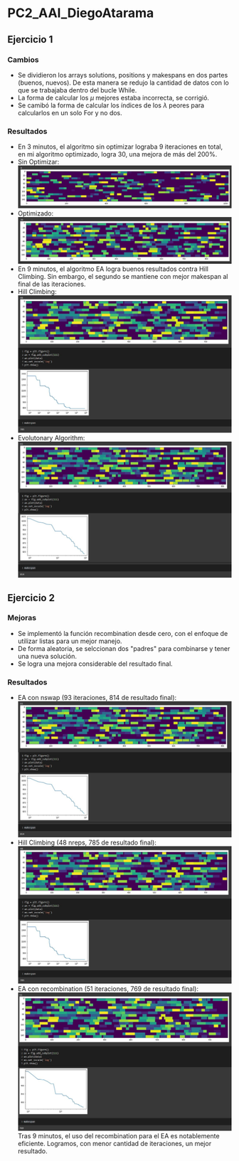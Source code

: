 # PC2_AAI_DiegoAtarama
## Ejercicio 1
### Cambios
- Se dividieron los arrays solutions, positions y makespans en dos partes (buenos, nuevos). De esta manera se redujo la cantidad de datos con lo que se trabajaba dentro del bucle While.
- La forma de calcular los $\mu$ mejores estaba incorrecta, se corrigió.
- Se camibó la forma de calcular los índices de los $\lambda$ peores para calcularlos en un solo For y no dos.
### Resultados
- En 3 minutos, el algoritmo sin optimizar lograba 9 iteraciones en total, en mi algoritmo optimizado, logra 30, una mejora de más del 200%.
- Sin Optimizar: \
![](PC2/iternoopt.JPG)
- Optimizado: \
![](PC2/optmizado.JPG)
- En 9 minutos, el algoritmo EA logra buenos resultados contra Hill Climbing. Sin embargo, el segundo se mantiene con mejor makespan al final de las iteraciones.
- Hill Climbing: \
![](PC2/hcres.JPG)
- Evolutonary Algorithm:
![](PC2/ear.JPG)
## Ejercicio 2
### Mejoras
- Se implementó la función recombination desde cero, con  el enfoque de utilizar listas para un mejor manejo. 
- De forma aleatoria, se selccionan dos "padres" para combinarse y tener una nueva solución.
- Se logra una mejora considerable del resultado final.
### Resultados
- EA con nswap (93 iteraciones, 814 de resultado final): \
![](PC2/ear.JPG)
- Hill Climbing (48 nreps, 785 de resultado final): \
![](PC2/hcres.JPG)
- EA con recombination (51 iteraciones, 769 de resultado final): \
![](PC2/binres.JPG) \
Tras 9 minutos, el uso del recombination para el EA es notablemente eficiente. Logramos, con menor cantidad de iteraciones, un mejor resultado.
